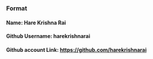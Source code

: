 ### Format
#### Name: Hare Krishna Rai
#### Github Username: harekrishnarai
#### Github account Link: https://github.com/harekrishnarai
